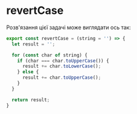 # revertCase

Розв'язання цієї задачі може виглядати ось так:

```js
export const revertCase = (string = '') => {
  let result = '';

  for (const char of string) {
    if (char === char.toUpperCase()) {
      result += char.toLowerCase();
    } else {
      result += char.toUpperCase();
    }
  }

  return result;
}
```
